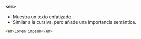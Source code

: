 ### ````<em>````
- Muestra un texto enfatizado. 
- Similar a la cursiva, pero añade una importancia semántica.

````HTML
<em>Lorem impsum</em>
````